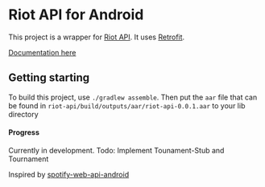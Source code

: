 # Riot API for Android

This project is a wrapper for [Riot API](https://developer.riotgames.com/).
It uses [Retrofit](http://square.github.io/retrofit/).

[Documentation here](https://nspu.github.io/riot-api-android/docs/index.html)

## Getting starting
To build this project, use `./gradlew assemble`.
Then put the `aar` file that can be found in `riot-api/build/outputs/aar/riot-api-0.0.1.aar` to your lib directory 


#### Progress 
Currently in development.
Todo: Implement Tounament-Stub and Tournament


Inspired by [spotify-web-api-android](https://github.com/kaaes/spotify-web-api-android)